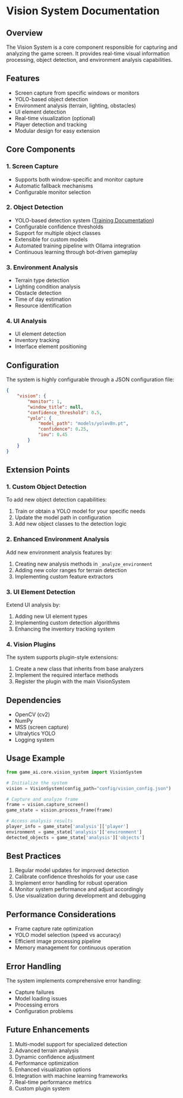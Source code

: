 # Vision System Documentation

## Overview
The Vision System is a core component responsible for capturing and analyzing the game screen. It provides real-time visual information processing, object detection, and environment analysis capabilities.

## Features
- Screen capture from specific windows or monitors
- YOLO-based object detection
- Environment analysis (terrain, lighting, obstacles)
- UI element detection
- Real-time visualization (optional)
- Player detection and tracking
- Modular design for easy extension

## Core Components

### 1. Screen Capture
- Supports both window-specific and monitor capture
- Automatic fallback mechanisms
- Configurable monitor selection

### 2. Object Detection
- YOLO-based detection system ([Training Documentation](yolo_training.md))
- Configurable confidence thresholds
- Support for multiple object classes
- Extensible for custom models
- Automated training pipeline with Ollama integration
- Continuous learning through bot-driven gameplay

### 3. Environment Analysis
- Terrain type detection
- Lighting condition analysis
- Obstacle detection
- Time of day estimation
- Resource identification

### 4. UI Analysis
- UI element detection
- Inventory tracking
- Interface element positioning

## Configuration
The system is highly configurable through a JSON configuration file:

```json
{
    "vision": {
        "monitor": 1,
        "window_title": null,
        "confidence_threshold": 0.5,
        "yolo": {
            "model_path": "models/yolov8n.pt",
            "confidence": 0.25,
            "iou": 0.45
        }
    }
}
```

## Extension Points

### 1. Custom Object Detection
To add new object detection capabilities:
1. Train or obtain a YOLO model for your specific needs
2. Update the model path in configuration
3. Add new object classes to the detection logic

### 2. Enhanced Environment Analysis
Add new environment analysis features by:
1. Creating new analysis methods in `_analyze_environment`
2. Adding new color ranges for terrain detection
3. Implementing custom feature extractors

### 3. UI Element Detection
Extend UI analysis by:
1. Adding new UI element types
2. Implementing custom detection algorithms
3. Enhancing the inventory tracking system

### 4. Vision Plugins
The system supports plugin-style extensions:
1. Create a new class that inherits from base analyzers
2. Implement the required interface methods
3. Register the plugin with the main VisionSystem

## Dependencies
- OpenCV (cv2)
- NumPy
- MSS (screen capture)
- Ultralytics YOLO
- Logging system

## Usage Example

```python
from game_ai.core.vision_system import VisionSystem

# Initialize the system
vision = VisionSystem(config_path="config/vision_config.json")

# Capture and analyze frame
frame = vision.capture_screen()
game_state = vision.process_frame(frame)

# Access analysis results
player_info = game_state['analysis']['player']
environment = game_state['analysis']['environment']
detected_objects = game_state['analysis']['objects']
```

## Best Practices
1. Regular model updates for improved detection
2. Calibrate confidence thresholds for your use case
3. Implement error handling for robust operation
4. Monitor system performance and adjust accordingly
5. Use visualization during development and debugging

## Performance Considerations
- Frame capture rate optimization
- YOLO model selection (speed vs accuracy)
- Efficient image processing pipeline
- Memory management for continuous operation

## Error Handling
The system implements comprehensive error handling:
- Capture failures
- Model loading issues
- Processing errors
- Configuration problems

## Future Enhancements
1. Multi-model support for specialized detection
2. Advanced terrain analysis
3. Dynamic confidence adjustment
4. Performance optimization
5. Enhanced visualization options
6. Integration with machine learning frameworks
7. Real-time performance metrics
8. Custom plugin system
